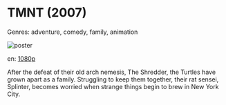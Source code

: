 # TMNT (2007)

Genres: adventure, comedy, family, animation

![poster](http://image.tmdb.org/t/p/w500/4hGzZ2DAjdu6IjHT7dGfiVatHEu.jpg)

en:
  [1080p](magnet:?xt=urn:btih:FAEB78A46502DFAF2F650287A4721C81F6BCCFAA&tr=udp://glotorrents.pw:6969/announce&tr=udp://tracker.opentrackr.org:1337/announce&tr=udp://torrent.gresille.org:80/announce&tr=udp://tracker.openbittorrent.com:80&tr=udp://tracker.coppersurfer.tk:6969&tr=udp://tracker.leechers-paradise.org:6969&tr=udp://p4p.arenabg.ch:1337&tr=udp://tracker.internetwarriors.net:1337)
  


After the defeat of their old arch nemesis, The Shredder, the Turtles have grown apart as a family. Struggling to keep them together, their rat sensei, Splinter, becomes worried when strange things begin to brew in New York City.